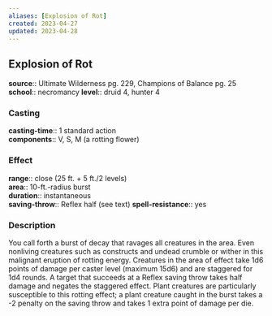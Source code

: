 ```yaml
---
aliases: [Explosion of Rot]
created: 2023-04-27
updated: 2023-04-28
---
```


## Explosion of Rot

**source**:: Ultimate Wilderness pg. 229, Champions of Balance pg. 25  
**school**:: necromancy
**level**:: druid 4, hunter 4

### Casting

**casting-time**:: 1 standard action  
**components**:: V, S, M (a rotting flower)

### Effect

**range**:: close (25 ft. + 5 ft./2 levels)  
**area**:: 10-ft.-radius burst  
**duration**:: instantaneous  
**saving-throw**:: Reflex half (see text)
**spell-resistance**:: yes

### Description

You call forth a burst of decay that ravages all creatures in the area. Even nonliving creatures such as constructs and undead crumble or wither in this malignant eruption of rotting energy. Creatures in the area of effect take 1d6 points of damage per caster level (maximum 15d6) and are staggered for 1d4 rounds. A target that succeeds at a Reflex saving throw takes half damage and negates the staggered effect. Plant creatures are particularly susceptible to this rotting effect; a plant creature caught in the burst takes a -2 penalty on the saving throw and takes 1 extra point of damage per die.
